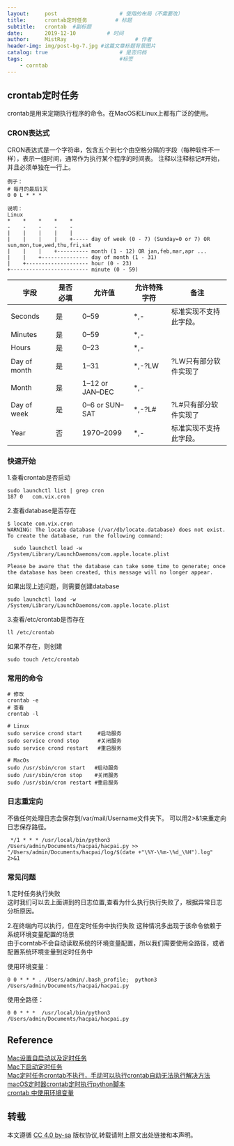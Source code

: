 ```yaml
---
layout:     post                    # 使用的布局（不需要改）
title:      crontab定时任务         # 标题 
subtitle:   crontab  #副标题
date:       2019-12-10          # 时间
author:     MistRay                      # 作者
header-img: img/post-bg-7.jpg #这篇文章标题背景图片
catalog: true                       # 是否归档
tags:                               #标签
    - corntab
---
```

## crontab定时任务
crontab是用来定期执行程序的命令。在MacOS和Linux上都有广泛的使用。


### CRON表达式

CRON表达式是一个字符串，包含五个到七个由空格分隔的字段（每种软件不一样），表示一组时间，通常作为执行某个程序的时间表。
注释以注释标记#开始，并且必须单独在一行上。

```
例子：
# 每月的最后1天
0 0 L * * *

说明：
Linux
*    *    *    *    *
-    -    -    -    -
|    |    |    |    |
|    |    |    |    +----- day of week (0 - 7) (Sunday=0 or 7) OR sun,mon,tue,wed,thu,fri,sat
|    |    |    +---------- month (1 - 12) OR jan,feb,mar,apr ...
|    |    +--------------- day of month (1 - 31)
|    +-------------------- hour (0 - 23)
+------------------------- minute (0 - 59)
```


|字段|	是否必填	|允许值	|允许特殊字符	|备注|
| --- | --- | --- | --- | --- |
|Seconds|	是	|0–59	|*,-	|标准实现不支持此字段。|
|Minutes|	是	|0–59	|*,-	|       |
|Hours|	是	|0–23	|*,-	|
|Day of month|	是	|1–31	|*,-?LW	|?LW只有部分软件实现了|
|Month|	是	|1–12 or JAN–DEC	|*,-	|
|Day of week|	是	|0–6 or SUN–SAT	|*,-?L#	|?L#只有部分软件实现了|
|Year|	否	|1970–2099	|*,-	|标准实现不支持此字段。|

### 快速开始

1.查看crontab是否启动
```
sudo launchctl list | grep cron
187	0	com.vix.cron
```

2.查看database是否存在
```
$ locate com.vix.cron
WARNING: The locate database (/var/db/locate.database) does not exist.
To create the database, run the following command:

  sudo launchctl load -w /System/Library/LaunchDaemons/com.apple.locate.plist

Please be aware that the database can take some time to generate; once
the database has been created, this message will no longer appear.
```
如果出现上述问题，则需要创建database
```
sudo launchctl load -w /System/Library/LaunchDaemons/com.apple.locate.plist
```
3.查看/etc/crontab是否存在
```
ll /etc/crontab
```
如果不存在，则创建
```
sudo touch /etc/crontab
```
### 常用的命令

```
# 修改
crontab -e
# 查看
crontab -l

# Linux
sudo service crond start     #启动服务
sudo service crond stop      #关闭服务
sudo service crond restart   #重启服务

# MacOs
sudo /usr/sbin/cron start   #启动服务
sudo /usr/sbin/cron stop    #关闭服务
sudo /usr/sbin/cron restart #重启服务

```

### 日志重定向
不做任何处理日志会保存到/var/mail/Username文件夹下。
可以用2>&1来重定向日志保存路径。
```
 */1 * * * /usr/local/bin/python3 /Users/admin/Documents/hacpai/hacpai.py >> "/Users/admin/Documents/hacpai/log/$(date +"\%Y-\%m-\%d_\%H").log" 2>&1
```

### 常见问题
1.定时任务执行失败  
这时我们可以去上面讲到的日志位置,查看为什么执行执行失败了，根据异常日志分析原因。

2.在终端内可以执行，但在定时任务中执行失败
这种情况多出现于该命令依赖于系统环境变量配置的场景  
由于corntab不会自动读取系统的环境变量配置，所以我们需要使用全路径，或者配置系统环境变量到定时任务中

使用环境变量：
```
0 0 * * * . /Users/admin/.bash_profile;  python3 /Users/admin/Documents/hacpai/hacpai.py
```
使用全路径：

```
0 0 * * *  /usr/local/bin/python3      /Users/admin/Documents/hacpai/hacpai.py
```


## Reference
[Mac设置自启动以及定时任务](https://www.jianshu.com/p/0886e1510bbb)  
[Mac下启动定时任务](http://oujiaqi.me/articles/study/notes/2018/01/29/establish-timed-tasks-in-mac.html)  
[Mac定时任务crontab不执行，手动可以执行crontab自动无法执行解决方法](https://www.shanhuxueyuan.com/news/detail/118.html)  
[macOS定时器crontab定时执行python脚本](https://booboom.coding.me/archive/crontab.html)  
[crontab 中使用环境变量](https://www.cnblogs.com/tonyliult/p/4449490.html)
## 转载
本文遵循 [CC 4.0 by-sa](https://creativecommons.org/licenses/by-sa/4.0/) 版权协议,转载请附上原文出处链接和本声明。